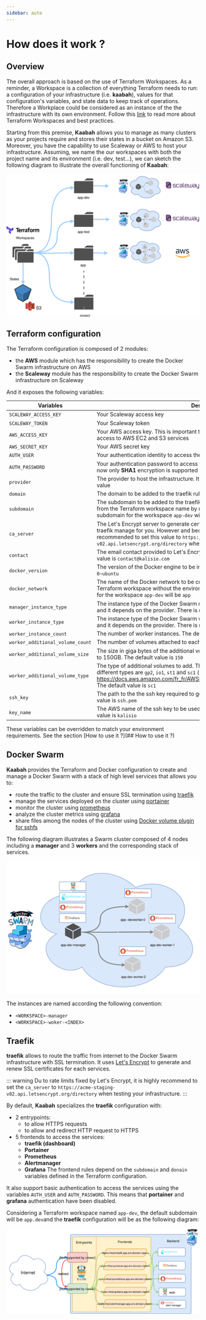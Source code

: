 ```yaml
---
sidebar: auto
---
```


# How does it work ?

## Overview

The overall approach is based on the use of Terraform Workspaces. As a reminder, a Workspace  is a collection of everything Terraform needs to run: a configuration of your infrastructure (i.e. **kaabah**), values for that configuration's variables, and state data to keep track of operations. Therefore a Workplace could be considered as an instance of the the infrastructure with its own environment. Follow this [link](https://www.terraform.io/docs/enterprise/guides/recommended-practices/part1.html#the-recommended-terraform-workspace-structure) to read more about Terraform Workspaces and best practices. 

Starting from this premise, **Kaabah** allows you to manage as many clusters as your projects require and stores their states in a bucket on Amazon S3. Moreover, you have the capability to use Scaleway or AWS to host your infrastructure. Assuming, we name the our workspaces with both the project name and its environment (i.e. dev, test...), we can sketch the following diagram to illustrate the overall functioning of **Kaabah**:

![Kaabah terraform](./../assets/kaabah-terraform.svg)

## Terraform configuration

The Terraform configuration is composed of 2 modules:
- the **AWS** module which has the responsibility to create the Docker Swarm infrastructure on AWS
- the **Scaleway** module has the responsibility to create the Docker Swarm infrastructure on Scaleway

And it exposes the following variables:

| Variables | Description |
|--- | --- |
| `SCALEWAY_ACCESS_KEY` | Your Scaleway access key |
| `SCALEWAY_TOKEN` | Your Scaleway token |
| `AWS_ACCESS_KEY` | Your AWS access key. This is important to note that your credential must allows access to AWS EC2 and S3 services |
| `AWS_SECRET_KEY` | Your AWS secret key |
| `AUTH_USER` | Your authentication identity to access the services |
| `AUTH_PASSWORD` | Your authentication password to access the services. It must be encrypted and for now only <b>SHA1</b> encryption is supported |
| `provider` | The provider to host the infrastructure. It must be `AWS` or `Scaleway`. There is no default value |
| `domain` | The domain to be added to the traefik rules. The default value is `kalisio.xyz` |
| `subdomain` | The subdomain to be added to the traefik rules. By default, the value will be computed from the Terraform workspace name by replacing each `-` by `.`. For instance, the subdomain for the workspace `app-dev` will be `app.dev` |
| `ca_server` | The Let's Encrypt server to generate certificates. The default value is empty to let traefik manage for you. However and because Let's Encrypt provides [rate limits](https://letsencrypt.org/docs/rate-limits/) it is recommended to set this value to `https://acme-staging-v02.api.letsencrypt.org/directory` when testing your infrastructure. |
| `contact`| The email contact provided to Let's Encrypt when generating certificates. The default value is `contact@kalisio.com` |
| `docker_version` | The version of the Docker engine to be installed. The default value is `18.03.1~ce-0~ubuntu` |
| `docker_network` | The name of the Docker network to be created. The default value is the name of the Terraform workspace without the environment part. For instance, the Docker network for the workspace `app-dev` will be `app` |
| `manager_instance_type` | The instance type of the Docker Swarm manager. It must be a X86 64bits architecture and it depends on the provider. There is no default value |
| `worker_instance_type` | The instance type of the Docker Swarm workers. It must be a X86 64bits architecture and it depends on the provider. There is no default value |
| `worker_instance_count` | The number of worker instances. The default value is `1` |
| `worker_additional_volume_count` | The number of volumes attached to each worker. The default value is `0` |
| `worker_additional_volume_size` | The size in giga bytes of the additional volumes. Note that on Scaleway you are limited to 150GB. The default value is `150` |
| `worker_additional_volume_type` | The type of additional volumes to add. This option is working on AWS only. The different types are `gp2`, `io1`, `st1` and `sc1` (see https://docs.aws.amazon.com/fr_fr/AWSEC2/latest/UserGuide/EBSVolumeTypes.html). The default value is `sc1` |
| `ssh_key` | The path to the the ssh key required to get connected to the instances. The default value is `ssh.pem` |
| `key_name` | The AWS name of the ssh key to be used when creating the instance. The default value is `kalisio` |

These variables can be overridden to match your environment requirements. See the section [How to use it ?](## How to use it ?)

## Docker Swarm

<b>Kaabah</b> provides the Terraform and Docker configuration to create and manage a Docker Swarm with a stack of high level services that allows you to:
- route the traffic to the cluster and ensure SSL termination using [traefik](https://traefik.io/)
- manage the services deployed on the cluster using [portainer](https://portainer.io/)
- monitor the cluster using [prometheus](https://prometheus.io/)
- analyze the cluster metrics using [grafana](https://grafana.com/)
- share files among the nodes of the cluster using [Docker volume plugin for sshfs](https://github.com/vieux/docker-volume-sshfs)

The following diagram illustrates a Swarm cluster composed of 4 nodes including a <b>manager</b> and 3 <b>workers</b> and the corresponding stack of services.

![swarm concept](./../assets/kaabah-swarm.svg)

The instances are named according the following convention:
-  `<WORKSPACE>-manager`
-  `<WORKSPACE>-woker-<INDEX>`

## Traefik

<b>traefik</b> allows to route the traffic from internet to the Docker Swarm infrastructure with SSL termination. It uses [Let's Encrypt](https://letsencrypt.org/) to generate and renew SSL certificates for each services.

::: warning
Du to rate limits fixed by Let's Encrypt, it is highly recommend to set the `ca_server` to `https://acme-staging-v02.api.letsencrypt.org/directory` when testing your infrastructure.
:::

By default, <b>Kaabah</b> specializes the <b>traefik</b> configuration with:
* 2 entrypoints: 
  * to allow HTTPS requests
  * to allow and redirect HTTP request to HTTPS
* 5 frontends to access the services: 
  - **traefik (dashboard)**
  - **Portainer**
  - **Prometheus**
  - **Alertmanager**
  - **Grafana** 
The frontend rules depend on the `subdomain` and `donain` variables defined in the Terraform configuration.

It also support basic authentication to access the services using the variables `AUTH_USER` and `AUTH_PASSWORD`. This means that **portainer** and **grafana** authentication have been disabled.

Considering a Terraform workspace named `app-dev`, the default subdomain will be `app.dev`and the **traefik** configuration will be as the following diagram:

![traefik routing](./../assets/kaabah-traefik.svg)
